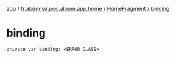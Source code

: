 [app](../../index.md) / [fr.abennsir.poc.album.app.home](../index.md) / [HomeFragment](index.md) / [binding](./binding.md)

# binding

`private var binding: <ERROR CLASS>`